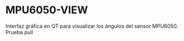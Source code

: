 # MPU6050-VIEW
Interfaz gráfica en QT para  visualizar  los ángulos del sensor MPU6050.
Prueba pull

